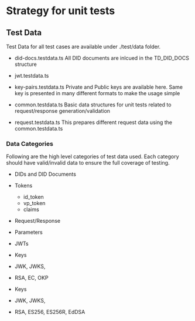 # Strategy for unit tests

## Test Data

Test Data for all test cases are available under ./test/data folder.

- did-docs.testdata.ts
  All DID documents are inlcued in the TD_DID_DOCS structure

- jwt.testdata.ts

- key-pairs.testdata.ts
  Private and Public keys are available here. Same key is presented in many different formats to make the usage simple

- common.testdata.ts
  Basic data structures for unit tests related to request/response generation/validation

- request.testdata.ts
  This prepares different request data using the common.testdata.ts

### Data Categories

Following are the high level categories of test data used. Each category should have valid/invalid data to ensure the full coverage of testing.

- DIDs and DID Documents
- Tokens
  - id_token
  - vp_token
  - claims
- Request/Response
- Parameters
- JWTs

- Keys
- JWK, JWKS,
- RSA, EC, OKP

- Keys
- JWK, JWKS,
- RSA, ES256, ES256R, EdDSA

